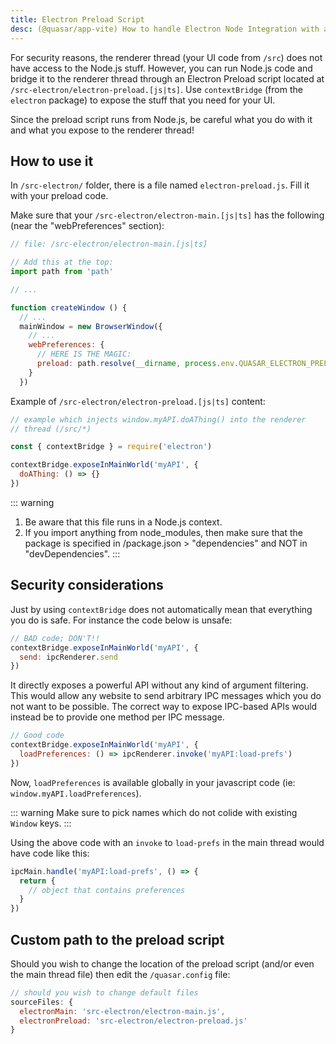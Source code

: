 ```yaml
---
title: Electron Preload Script
desc: (@quasar/app-vite) How to handle Electron Node Integration with an Electron Preload script with Quasar CLI.
---
```


For security reasons, the renderer thread (your UI code from `/src`) does not have access to the Node.js stuff. However, you can run Node.js code and bridge it to the renderer thread through an Electron Preload script located at `/src-electron/electron-preload.[js|ts]`. Use `contextBridge` (from the `electron` package) to expose the stuff that you need for your UI.

Since the preload script runs from Node.js, be careful what you do with it and what you expose to the renderer thread!

## How to use it
In `/src-electron/` folder, there is a file named `electron-preload.js`. Fill it with your preload code.

Make sure that your `/src-electron/electron-main.[js|ts]` has the following (near the "webPreferences" section):

```js
// file: /src-electron/electron-main.[js|ts]

// Add this at the top:
import path from 'path'

// ...

function createWindow () {
  // ...
  mainWindow = new BrowserWindow({
    // ...
    webPreferences: {
      // HERE IS THE MAGIC:
      preload: path.resolve(__dirname, process.env.QUASAR_ELECTRON_PRELOAD)
    }
  })
```

Example of `/src-electron/electron-preload.[js|ts]` content:

```js
// example which injects window.myAPI.doAThing() into the renderer
// thread (/src/*)

const { contextBridge } = require('electron')

contextBridge.exposeInMainWorld('myAPI', {
  doAThing: () => {}
})
```

::: warning
1. Be aware that this file runs in a Node.js context.
2. If you import anything from node_modules, then make sure that the package is specified in /package.json > "dependencies" and NOT in "devDependencies".
:::

## Security considerations
Just by using `contextBridge` does not automatically mean that everything you do is safe. For instance the code below is unsafe:

```js
// BAD code; DON'T!!
contextBridge.exposeInMainWorld('myAPI', {
  send: ipcRenderer.send
})
```

It directly exposes a powerful API without any kind of argument filtering. This would allow any website to send arbitrary IPC messages which you do not want to be possible. The correct way to expose IPC-based APIs would instead be to provide one method per IPC message.


```js
// Good code
contextBridge.exposeInMainWorld('myAPI', {
  loadPreferences: () => ipcRenderer.invoke('myAPI:load-prefs')
})
```

Now, `loadPreferences` is available globally in your javascript code (ie: `window.myAPI.loadPreferences`).

::: warning
Make sure to pick names which do not colide with existing `Window` keys.
:::

Using the above code with an `invoke` to `load-prefs` in the main thread would have code like this:

```js
ipcMain.handle('myAPI:load-prefs', () => {
  return {
    // object that contains preferences
  }
})
```

## Custom path to the preload script
Should you wish to change the location of the preload script (and/or even the main thread file) then edit the `/quasar.config` file:

```js
// should you wish to change default files
sourceFiles: {
  electronMain: 'src-electron/electron-main.js',
  electronPreload: 'src-electron/electron-preload.js'
}
```
